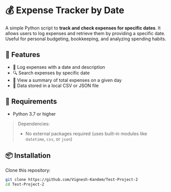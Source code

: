 # 💰 Expense Tracker by Date

A simple Python script to **track and check expenses for specific dates**. It allows users to log expenses and retrieve them by providing a specific date. Useful for personal budgeting, bookkeeping, and analyzing spending habits.

## 📌 Features

- 📅 Log expenses with a date and description
- 🔍 Search expenses by specific date
- 🧾 View a summary of total expenses on a given day
- 💾 Data stored in a local CSV or JSON file

## 🧰 Requirements

- Python 3.7 or higher

> Dependencies:
> - No external packages required (uses built-in modules like `datetime`, `csv`, or `json`)

## 📦 Installation

Clone this repository:

```bash
git clone https://github.com/Vignesh-Kandem/Test-Project-2
cd Test-Project-2
